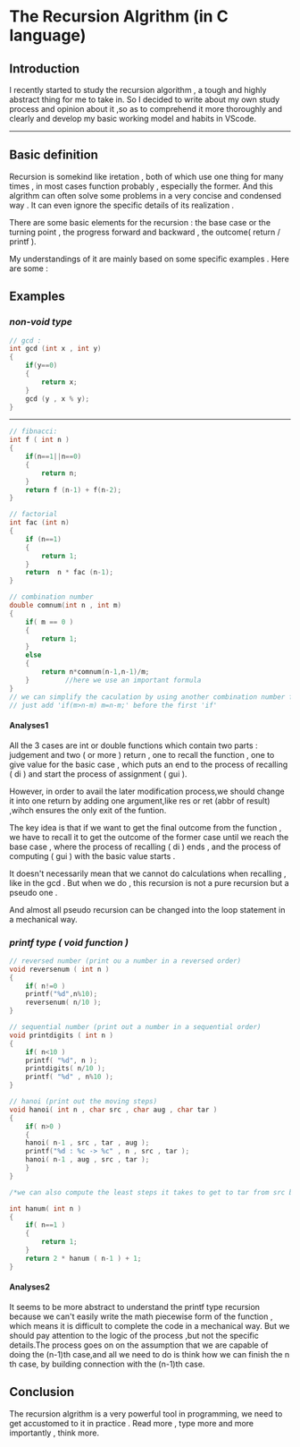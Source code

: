 # The Recursion Algrithm (in C language)

## **Introduction**

I recently started to study the recursion algorithm , a tough and highly abstract thing for me to take in. So I decided to write about my own study process and opinion about it ,so as to comprehend it more thoroughly and clearly and develop my basic working model and habits in VScode.

----

## Basic definition

Recursion is somekind like iretation , both of which use one thing for many times , in most cases function probably , especially the former. And this algrithm can often solve some problems in a very concise and condensed way . It can even ignore the specific details of its realization .

 There are some basic elements for the recursion : the base case or the turning point , the progress forward and backward , the outcome( return / printf ).

My understandings of it are mainly based on some specific examples . Here are some :

## Examples

### *non-void type*

```C
// gcd : 
int gcd (int x , int y)
{
    if(y==0)
    {
        return x;
    }
    gcd (y , x % y);
}
```

----

```C
// fibnacci:
int f ( int n )
{
    if(n==1||n==0)
    {
        return n;
    }
    return f (n-1) + f(n-2);
}
```

```C
// factorial
int fac (int n)
{
    if (n==1)
    {
        return 1;
    }
    return  n * fac (n-1);
}
```

```C
// combination number
double comnum(int n , int m)
{
    if( m == 0 )
    {
        return 1;
    }
    else
    {
        return n*comnum(n-1,n-1)/m;    
    }         //here we use an important formula   
}
// we can simplify the caculation by using another combination number formula
// just add 'if(m>n-m) m=n-m;' before the first 'if'
```

#### Analyses1

All the 3 cases are int or double functions which contain two parts : judgement and two ( or more ) return , one to recall the function , one to give value for the basic case , which puts an end to the process of recalling ( di ) and start the process of assignment ( gui ).

However, in order to avail the later modification process,we should change it into one return by adding one argument,like res or ret (abbr of result) ,wihch ensures the only exit of the funtion.

The key idea is that if we want to get the final outcome from the function , we have to recall it to get the outcome of the former case until we reach the base case , where the process of recalling ( di ) ends , and the process of computing ( gui ) with the basic value starts .

It doesn't necessarily mean that we cannot do calculations when recalling , like in the gcd . But when we do , this recursion is not a pure recursion but a pseudo one .

And almost all pseudo recursion can be changed into the loop statement in a mechanical way.

### *printf type ( void function )*

```C
// reversed number (print ou a number in a reversed order)
void reversenum ( int n )
{
    if( n!=0 )
    printf("%d",n%10);
    reversenum( n/10 );
}
```

```C
// sequential number (print out a number in a sequential order)
void printdigits ( int n )
{
    if( n<10 )
    printf( "%d", n );
    printdigits( n/10 );
    printf( "%d" , n%10 );
}
```

```C
// hanoi (print out the moving steps)
void hanoi( int n , char src , char aug , char tar )
{
    if( n>0 )
    {
    hanoi( n-1 , src , tar , aug );
    printf("%d : %c -> %c" , n , src , tar );
    hanoi( n-1 , aug , src , tar );
    }
}

/*we can also compute the least steps it takes to get to tar from src by using recursion , from the above procedure*/

int hanum( int n )
{
    if( n==1 )
    {
        return 1;
    }
    return 2 * hanum ( n-1 ) + 1;
}
```

#### Analyses2

It seems to be more abstract to understand the printf type recursion because we can't easily write the math piecewise form of the function , which means it is difficult to complete the code in a mechanical way. But we should pay attention to the logic of the process ,but not the specific details.The process goes on on the assumption that we are capable of doing the (n-1)th case,and all we need to do is think how we can finish the n th case, by building connection with the (n-1)th case.

## Conclusion

The recursion algrithm is a very powerful tool in programming, we need to get accustomed to it in practice . Read more , type more and more importantly , think more.
